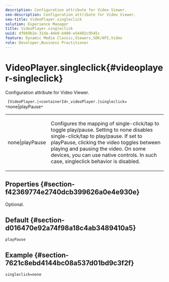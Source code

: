 ```yaml
---
description: Configuration attribute for Video Viewer.
seo-description: Configuration attribute for Video Viewer.
seo-title: VideoPlayer.singleclick
solution: Experience Manager
title: VideoPlayer.singleclick
uuid: df669b2e-31da-4de0-b480-e54402c9545c
feature: Dynamic Media Classic,Viewers,SDK/API,Video
role: Developer,Business Practitioner
---
```


# VideoPlayer.singleclick{#videoplayer-singleclick}

Configuration attribute for Video Viewer.

 ` [VideoPlayer.|<containerId>_videoPlayer.]singleclick= *`none|playPause`*`

<table id="table_C616483932C2482CA9794DDD7313FD7C"> 
 <tbody> 
  <tr> 
   <td colname="col1"> <p> <span class="codeph"> <span class="varname"> none|playPause</span> </span> </p> </td> 
   <td colname="col2"> <p> Configures the mapping of single-click/tap to toggle play/pause. Setting to <span class="codeph"> none</span> disables single-click/tap to play/pause. If set to <span class="codeph"> playPause</span>, clicking the video toggles between playing and pausing the video. On some devices, you can use native controls. In such case, <span class="codeph"> singleclick</span> behavior is disabled. </p> </td> 
  </tr> 
 </tbody> 
</table>

## Properties {#section-f42369774e2740dcb399626a0e4e930e}

Optional.

## Default {#section-d016470e92a74f98a18c4ab3489410a5}

`playPause`

## Example {#section-7621c8ebd4144bc08a537d01bd9c3f2f}

```
singleclick=none
```

